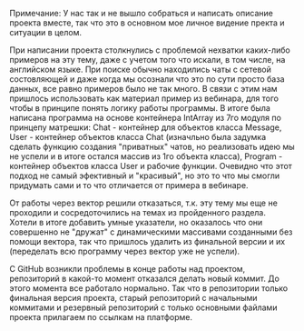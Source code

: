 Примечание: У нас так и не вышло собраться и написать описание проекта вместе, так что это в основном мое личное видение пректа и 
ситуации в целом. 

При написании проекта столкнулись с проблемой нехватки каких-либо примеров на эту тему, даже с учетом того что искали, в том числе, 
на английском языке. При поиске обычно находились чаты с сетевой состовляющей и даже когда мы осознали что это по сути просто 
база данных, все равно примеров было не так много. В связи с этим нам пришлось использовать как материал пример из вебинара, 
для того чтобы в принципе понять логику работы программы. В итоге была написана программа на основе контейнера IntArray из
7го модуля по принцепу матрешки: Chat - контейнер для объектов класса Message, User - контейнер объектов класса Chat (изначльно 
была задумка сделать функцию создания "приватных" чатов, но реализовать идею мы не успели и в итоге остался массив из 1го
объекта класса), Program  - контейнер объектов класса User и рабочие функции. Очевидно что этот подход не самый эфективный и 
"красивый", но это то что мы смогли придумать сами и то что отличается от примера в вебинаре.

От работы через вектор решили отказаться, т.к. эту тему мы еще не проходили и сосредоточились на темах из пройденного раздела.
Хотели в итоге добавить умные указатели, но оказалось что они совершенно не "дружат" с динамическими массивами созданными
без помощи вектора, так что пришлось удалить из финальной версии и их (переделать всю программу через вектор уже не успели). 

С GitHub возникли проблемы в конце работы над проектом, репозиторий в какой-то момент отказался делать новый коммит.
До этого момента все работало нормально. Так что в репозитории только финальная версия проекта, старый репозиторий 
с начальными коммитами и резервный репозиторий с только основными файлами проекта прилагаем по ссылкам на платформе.
  
